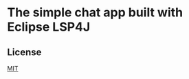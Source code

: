 # The simple chat app built with Eclipse LSP4J

## License
[MIT](https://github.com/TypeFox/lsp4j-chat-app/blob/master/License.txt)

